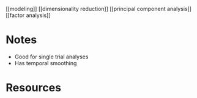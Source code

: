 [[modeling]]
[[dimensionality reduction]]
[[principal component analysis]]
[[factor analysis]]

# Notes
- Good for single trial analyses
- Has temporal smoothing

# Resources